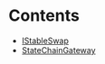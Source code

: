

# Contents
- [IStableSwap](IStableSwap.sol/interface.IStableSwap.md)
- [StateChainGateway](StateChainGateway.sol/contract.StateChainGateway.md)
